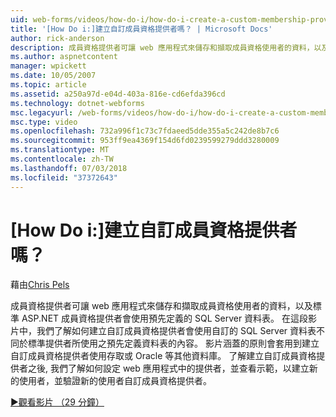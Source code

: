 ```yaml
---
uid: web-forms/videos/how-do-i/how-do-i-create-a-custom-membership-provider
title: '[How Do i:]建立自訂成員資格提供者嗎？ | Microsoft Docs'
author: rick-anderson
description: 成員資格提供者可讓 web 應用程式來儲存和擷取成員資格使用者的資料，以及標準 ASP.NET 成員資格提供者會使用預先定義...
ms.author: aspnetcontent
manager: wpickett
ms.date: 10/05/2007
ms.topic: article
ms.assetid: a250a97d-e04d-403a-816e-cd6efda396cd
ms.technology: dotnet-webforms
msc.legacyurl: /web-forms/videos/how-do-i/how-do-i-create-a-custom-membership-provider
msc.type: video
ms.openlocfilehash: 732a996f1c73c7fdaeed5dde355a5c242de8b7c6
ms.sourcegitcommit: 953ff9ea4369f154d6fd0239599279ddd3280009
ms.translationtype: MT
ms.contentlocale: zh-TW
ms.lasthandoff: 07/03/2018
ms.locfileid: "37372643"
---
```

<a name="how-do-i-create-a-custom-membership-provider"></a>[How Do i:]建立自訂成員資格提供者嗎？
====================
藉由[Chris Pels](https://twitter.com/chrispels)

成員資格提供者可讓 web 應用程式來儲存和擷取成員資格使用者的資料，以及標準 ASP.NET 成員資格提供者會使用預先定義的 SQL Server 資料表。 在這段影片中，我們了解如何建立自訂成員資格提供者會使用自訂的 SQL Server 資料表不同於標準提供者所使用之預先定義資料表的內容。 影片涵蓋的原則會套用到建立自訂成員資格提供者使用存取或 Oracle 等其他資料庫。 了解建立自訂成員資格提供者之後, 我們了解如何設定 web 應用程式中的提供者，並查看示範，以建立新的使用者，並驗證新的使用者自訂成員資格提供者。

[&#9654;觀看影片 （29 分鐘）](https://channel9.msdn.com/Blogs/ASP-NET-Site-Videos/how-do-i-create-a-custom-membership-provider)
